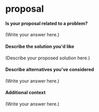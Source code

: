 # proposal

#### Is your proposal related to a problem?

(Write your answer here.)

#### Describe the solution you'd like

(Describe your proposed solution here.)

#### Describe alternatives you've considered

(Write your answer here.)

#### Additional context

(Write your answer here.)
